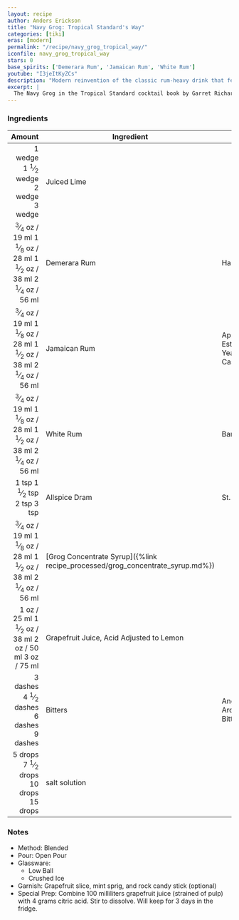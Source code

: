```yaml
---
layout: recipe
author: Anders Erickson
title: "Navy Grog: Tropical Standard's Way"
categories: [tiki]
eras: [modern]
permalink: "/recipe/navy_grog_tropical_way/"
iconfile: navy_grog_tropical_way
stars: 0
base_spirits: ['Demerara Rum', 'Jamaican Rum', 'White Rum']
youtube: "I3jeItKyZCs"
description: "Modern reinvention of the classic rum-heavy drink that features a spiced grog concentrate syrup made with Mexican cola and toasted allspice."
excerpt: |
  The Navy Grog in the Tropical Standard cocktail book by Garret Richard and Ben Schaffer is a departure from the Don the Beachcomber and Trader Vic's recipes, applying modern cocktail techniques to a Tiki classic. The recipe is meticulously crafted, calling for specific measurements of a blend of rums—including a Demerara, a Jamaican, and a white rum—and a complex, homemade "grog concentrate" syrup. This unique concentrate is a key feature, made by toasting allspice and simmering it with Mexican Coca-Cola and sugar. The drink also uses acid-adjusted grapefruit juice, a technique that alters the juice's pH to mimic the brightness and tartness of a different citrus, ensuring a precise flavor balance. The final cocktail is flash-blended and garnished with a spent lime peel and mint.
---
```


### Ingredients

|   Amount | Ingredient                                                          | Brand                              |
| -------: | ------------------------------------------------------------------- | ---------------------------------- |
|  <span class="onex active">1 wedge </span> <span class="onehalfx">1 <sup>1</sup>&frasl;<sub>2</sub> wedge </span> <span class="twox">2 wedge </span> <span class="threex">3 wedge </span>| Juiced Lime                                                         |
|  <span class="onex active"> <sup>3</sup>&frasl;<sub>4</sub> oz  / 19 ml</span> <span class="onehalfx">1 <sup>1</sup>&frasl;<sub>8</sub> oz  / 28 ml</span> <span class="twox">1 <sup>1</sup>&frasl;<sub>2</sub> oz  / 38 ml</span> <span class="threex">2 <sup>1</sup>&frasl;<sub>4</sub> oz  / 56 ml</span>| Demerara Rum                                                        | Hamilton 86                        |
|  <span class="onex active"> <sup>3</sup>&frasl;<sub>4</sub> oz  / 19 ml</span> <span class="onehalfx">1 <sup>1</sup>&frasl;<sub>8</sub> oz  / 28 ml</span> <span class="twox">1 <sup>1</sup>&frasl;<sub>2</sub> oz  / 38 ml</span> <span class="threex">2 <sup>1</sup>&frasl;<sub>4</sub> oz  / 56 ml</span>| Jamaican Rum                                                        | Appleton Estate 12 Year Rare Casks |
|  <span class="onex active"> <sup>3</sup>&frasl;<sub>4</sub> oz  / 19 ml</span> <span class="onehalfx">1 <sup>1</sup>&frasl;<sub>8</sub> oz  / 28 ml</span> <span class="twox">1 <sup>1</sup>&frasl;<sub>2</sub> oz  / 38 ml</span> <span class="threex">2 <sup>1</sup>&frasl;<sub>4</sub> oz  / 56 ml</span>| White Rum                                                           | Barbancourt                        |
|    <span class="onex active">1 tsp </span> <span class="onehalfx">1 <sup>1</sup>&frasl;<sub>2</sub> tsp </span> <span class="twox">2 tsp </span> <span class="threex">3 tsp </span>| Allspice Dram                                                       | St. Elizabeth                      |
|  <span class="onex active"> <sup>3</sup>&frasl;<sub>4</sub> oz  / 19 ml</span> <span class="onehalfx">1 <sup>1</sup>&frasl;<sub>8</sub> oz  / 28 ml</span> <span class="twox">1 <sup>1</sup>&frasl;<sub>2</sub> oz  / 38 ml</span> <span class="threex">2 <sup>1</sup>&frasl;<sub>4</sub> oz  / 56 ml</span>| [Grog Concentrate Syrup]({%link recipe_processed/grog_concentrate_syrup.md%}) |
|     <span class="onex active">1 oz  / 25 ml</span> <span class="onehalfx">1 <sup>1</sup>&frasl;<sub>2</sub> oz  / 38 ml</span> <span class="twox">2 oz  / 50 ml</span> <span class="threex">3 oz  / 75 ml</span>| Grapefruit Juice, Acid Adjusted to Lemon                            |
| <span class="onex active">3 dashes</span> <span class="onehalfx">4 <sup>1</sup>&frasl;<sub>2</sub> dashes</span> <span class="twox">6 dashes</span> <span class="threex">9 dashes</span>| Bitters                                                             | Angostura Aromatic Bitters         |
|  <span class="onex active">5 drops </span> <span class="onehalfx">7 <sup>1</sup>&frasl;<sub>2</sub> drops </span> <span class="twox">10 drops </span> <span class="threex">15 drops </span>| salt solution                                                       |

### Notes

- Method: Blended
- Pour: Open Pour
- Glassware:
  - Low Ball
  - Crushed Ice
- Garnish: Grapefruit slice, mint sprig, and rock candy stick (optional)
- Special Prep: Combine 100 milliliters grapefruit juice (strained of pulp) with 4 grams citric acid. Stir to dissolve. Will keep for 3 days in the fridge.

    
<script type="application/ld+json">
{
  "@context": "https://schema.org",
  "@type": "Recipe",
  "author": {
    "@type": "Person",
    "name": "{{ page.author }}"
    },
  "image": "{%- for page in page.categories limit: 1 %}{% assign cat = site.data.categories | where: "slug", page | first %}{{ site.url }}{{ site.baseurl}}/assets/images/category_{{cat.slug}}.svg{% endfor -%}",
  "description": "{{ page.excerpt | strip_html | replace: '"', "'" }}",
  "recipeIngredient": [
  " 1 wedge Juiced Lime",
  " 0.75 oz Demerara Rum ",
  " 0.75 oz Jamaican Rum ",
  " 0.75 oz White Rum",
  " 1 tsp Allspice Dram",
  " 0.75 oz Grog Concentrate Syrup",
  "1 oz Grapefruit Juice, Acid Adjusted to Lemon ",
  "3 dashes Bitters",
  " 5 drops salt solution"
    ],
  "name": "{{ page.title }}",
  "recipeInstructions": [
    {
      "@type": "HowToStep",
      "text": "- Method: Blended"
    },
    {
      "@type": "HowToStep",
      "text": "- Pour: Open Pour"
    },
    {
      "@type": "HowToStep",
      "text": "- Glassware:"
    },
    {
      "@type": "HowToStep",
      "text": "  - Low Ball"
    },
    {
      "@type": "HowToStep",
      "text": "  - Crushed Ice"
    },
    {
      "@type": "HowToStep",
      "text": "- Garnish: Grapefruit slice, mint sprig, and rock candy stick (optional)"
    },
    {
      "@type": "HowToStep",
      "text": "- Special Prep: Combine 100 milliliters grapefruit juice (strained of pulp) with 4 grams citric acid. Stir to dissolve. Will keep for 3 days in the fridge."
    }
    ],
  "recipeYield": "1 cocktail",
  "recipeCategory": "cocktail",
  {% if page.stars and site.data.ratings[page.iconfile].ratings -%}"aggregateRating": {
   "@type": "AggregateRating",
   "ratingValue": "{%- include stars_metadata.html %}",
   "bestRating": "5",
   "reviewCount": "2"},{%- endif %}
  "recipeCuisine": "global",
  "prepTime": "PT20M",
  "cookTime": "PT15S",
  "keywords": "{{ page.title }}, cocktail, {{ page.eras }}, {% include category_metadata.html %}, {% include spirits_metadata.html %}"
}
</script>

    